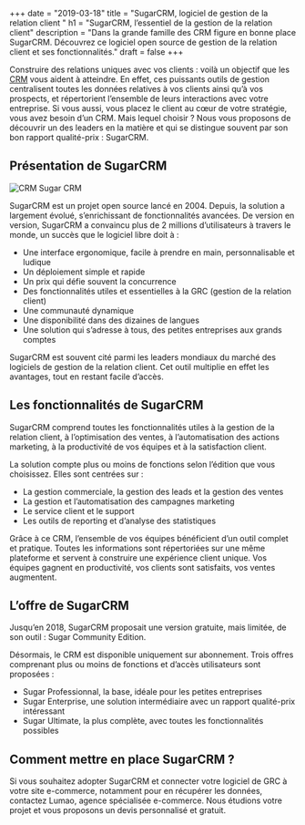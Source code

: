 +++
date = "2019-03-18"
title = "SugarCRM, logiciel de gestion de la relation client "
h1 = "SugarCRM, l’essentiel de la gestion de la relation client"
description = "Dans la grande famille des CRM figure en bonne place SugarCRM. Découvrez ce logiciel open source de gestion de la relation client et ses fonctionnalités."
draft = false
+++

Construire des relations uniques avec vos clients : voilà un objectif que les [CRM](/ecommerce/cms/magento/crm/) vous aident à atteindre. En effet, ces puissants outils de gestion centralisent toutes les données relatives à vos clients ainsi qu’à vos prospects, et répertorient l’ensemble de leurs interactions avec votre entreprise. Si vous aussi, vous placez le client au cœur de votre stratégie, vous avez besoin d’un CRM. Mais lequel choisir ? Nous vous proposons de découvrir un des leaders en la matière et qui se distingue souvent par son bon rapport qualité-prix : SugarCRM.

## Présentation de SugarCRM

<img class="animate zoomIn margin-auto" src="/images/crm/logo-sugarcrm.png" alt="CRM Sugar CRM" />

SugarCRM est un projet open source lancé en 2004. Depuis, la solution a largement évolué, s’enrichissant de fonctionnalités avancées. De version en version, SugarCRM a convaincu plus de 2 millions d’utilisateurs à travers le monde, un succès que le logiciel libre doit à :

-	Une interface ergonomique, facile à prendre en main, personnalisable et ludique
-	Un déploiement simple et rapide
-	Un prix qui défie souvent la concurrence
-	Des fonctionnalités utiles et essentielles à la GRC (gestion de la relation client)
-	Une communauté dynamique
-	Une disponibilité dans des dizaines de langues
-	Une solution qui s’adresse à tous, des petites entreprises aux grands comptes

SugarCRM est souvent cité parmi les leaders mondiaux du marché des logiciels de gestion de la relation client. Cet outil multiplie en effet les avantages, tout en restant facile d’accès.

## Les fonctionnalités de SugarCRM

SugarCRM comprend toutes les fonctionnalités utiles à la gestion de la relation client, à l’optimisation des ventes, à l’automatisation des actions marketing, à la productivité de vos équipes et à la satisfaction client.

La solution compte plus ou moins de fonctions selon l’édition que vous choisissez. Elles sont centrées sur :

-	La gestion commerciale, la gestion des leads et la gestion des ventes
-	La gestion et l’automatisation des campagnes marketing
-	Le service client et le support
-	Les outils de reporting et d’analyse des statistiques

Grâce à ce CRM, l’ensemble de vos équipes bénéficient d’un outil complet et pratique. Toutes les informations sont répertoriées sur une même plateforme et servent à construire une expérience client unique. Vos équipes gagnent en productivité, vos clients sont satisfaits, vos ventes augmentent.

## L’offre de SugarCRM

Jusqu’en 2018, SugarCRM proposait une version gratuite, mais limitée, de son outil : Sugar Community Edition.

Désormais, le CRM est disponible uniquement sur abonnement. Trois offres comprenant plus ou moins de fonctions et d’accès utilisateurs sont proposées :

-	Sugar Professionnal, la base, idéale pour les petites entreprises
-	Sugar Enterprise, une solution intermédiaire avec un rapport qualité-prix intéressant
-	Sugar Ultimate, la plus complète, avec toutes les fonctionnalités possibles

## Comment mettre en place SugarCRM ?

Si vous souhaitez adopter SugarCRM et connecter votre logiciel de GRC à votre site e-commerce, notamment pour en récupérer les données, contactez Lumao, agence spécialisée e-commerce. Nous étudions votre projet et vous proposons un devis personnalisé et gratuit.
